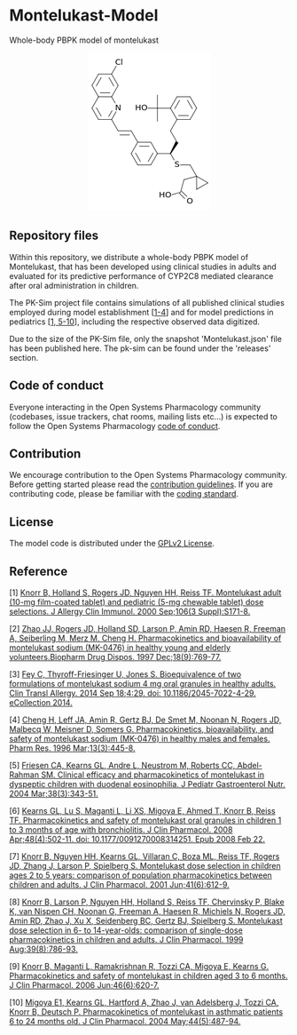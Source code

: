 # Montelukast-Model
Whole-body PBPK model of montelukast

<p align="center">
  <img src="Montelukast.png">
</p>

## Repository files

Within this repository, we distribute a whole-body PBPK model of  Montelukast, that has been developed using clinical studies in adults and evaluated for its predictive performance of CYP2C8 mediated clearance after oral administration in children. 

The PK-Sim project file contains simulations of all published clinical studies employed during model establishment [[1-4](#reference)] and for model predictions in pediatrics [[1, 5-10](#reference)], including the respective observed data digitized.

Due to the size of the PK-Sim file, only the snapshot 'Montelukast.json' file has been published here. The pk-sim can be found under the 'releases' section.

## Code of conduct

Everyone interacting in the Open Systems Pharmacology community  (codebases, issue trackers, chat rooms, mailing lists etc...) is  expected to follow the Open Systems Pharmacology [code of conduct](https://github.com/Open-Systems-Pharmacology/Suite/blob/master/CODE_OF_CONDUCT.md#contributor-covenant-code-of-conduct).

## Contribution

We encourage contribution to the Open Systems Pharmacology community. Before getting started please read the [contribution guidelines](https://github.com/Open-Systems-Pharmacology/Suite/blob/master/CONTRIBUTING.md#ways-to-contribute). If you are contributing code, please be familiar with the [coding standard](https://github.com/Open-Systems-Pharmacology/Suite/blob/master/CODING_STANDARDS.md#visual-studio-settings).

## License

The model code is distributed under the [GPLv2 License](https://github.com/Open-Systems-Pharmacology/Suite/blob/develop/LICENSE).

## Reference

[1] [Knorr B, Holland S, Rogers JD, Nguyen HH, Reiss TF. Montelukast adult (10-mg film-coated tablet) and pediatric (5-mg chewable tablet) dose selections. J Allergy Clin Immunol. 2000 Sep;106(3 Suppl):S171-8.](https://www.ncbi.nlm.nih.gov/pubmed/10984399)

[2] [Zhao JJ, Rogers JD, Holland SD, Larson P, Amin RD, Haesen R, Freeman A, Seiberling M, Merz M, Cheng H. Pharmacokinetics and bioavailability of montelukast sodium (MK-0476) in healthy young and elderly volunteers.Biopharm Drug Dispos. 1997 Dec;18(9):769-77.](https://www.ncbi.nlm.nih.gov/pubmed/9429741)

[3] [Fey C, Thyroff-Friesinger U, Jones S. Bioequivalence of two formulations of montelukast sodium 4 mg oral granules in healthy adults. Clin Transl Allergy. 2014 Sep 18;4:29. doi: 10.1186/2045-7022-4-29. eCollection 2014.](https://ctajournal.biomedcentral.com/articles/10.1186/2045-7022-4-29)

[4] [Cheng H, Leff JA, Amin R, Gertz BJ, De Smet M, Noonan N, Rogers JD, Malbecq W, Meisner D, Somers G. Pharmacokinetics, bioavailability, and safety of montelukast sodium (MK-0476) in healthy males and females. Pharm Res. 1996 Mar;13(3):445-8.](https://www.ncbi.nlm.nih.gov/pubmed/8692739)

[5] [Friesen CA, Kearns GL, Andre L, Neustrom M, Roberts CC, Abdel-Rahman SM. Clinical efficacy and pharmacokinetics of montelukast in dyspeptic children with duodenal eosinophilia. J Pediatr Gastroenterol Nutr. 2004 Mar;38(3):343-51.](https://insights.ovid.com/pubmed?pmid=15076638)

[6] [Kearns GL, Lu S, Maganti L, Li XS, Migoya E, Ahmed T, Knorr B, Reiss TF. Pharmacokinetics and safety of montelukast oral granules in children 1 to 3 months of age with bronchiolitis. J Clin Pharmacol. 2008 Apr;48(4):502-11. doi: 10.1177/0091270008314251. Epub 2008 Feb 22.](https://accp1.onlinelibrary.wiley.com/doi/full/10.1177/0091270008314251)

[7] [Knorr B, Nguyen HH, Kearns GL, Villaran C, Boza ML, Reiss TF, Rogers JD, Zhang J, Larson P, Spielberg S. Montelukast dose selection in children ages 2 to 5 years: comparison of population pharmacokinetics between children and adults. J Clin Pharmacol. 2001 Jun;41(6):612-9.](https://accp1.onlinelibrary.wiley.com/doi/abs/10.1177/00912700122010492?sid=nlm%3Apubmed)

[8] [Knorr B, Larson P, Nguyen HH, Holland S, Reiss TF, Chervinsky P, Blake K, van Nispen CH, Noonan G, Freeman A, Haesen R, Michiels N, Rogers JD, Amin RD, Zhao J, Xu X, Seidenberg BC, Gertz BJ, Spielberg S. Montelukast dose selection in 6- to 14-year-olds: comparison of single-dose pharmacokinetics in children and adults. J Clin Pharmacol. 1999 Aug;39(8):786-93.](https://accp1.onlinelibrary.wiley.com/doi/abs/10.1177/00912709922008434?sid=nlm%3Apubmed)

[9] [Knorr B, Maganti L, Ramakrishnan R, Tozzi CA, Migoya E, Kearns G. Pharmacokinetics and safety of montelukast in children aged 3 to 6 months. J Clin Pharmacol. 2006 Jun;46(6):620-7.]()

[10] [Migoya E1, Kearns GL, Hartford A, Zhao J, van Adelsberg J, Tozzi CA, Knorr B, Deutsch P. Pharmacokinetics of montelukast in asthmatic patients 6 to 24 months old. J Clin Pharmacol. 2004 May;44(5):487-94.](https://accp1.onlinelibrary.wiley.com/doi/full/10.1177/0091270004264970)





